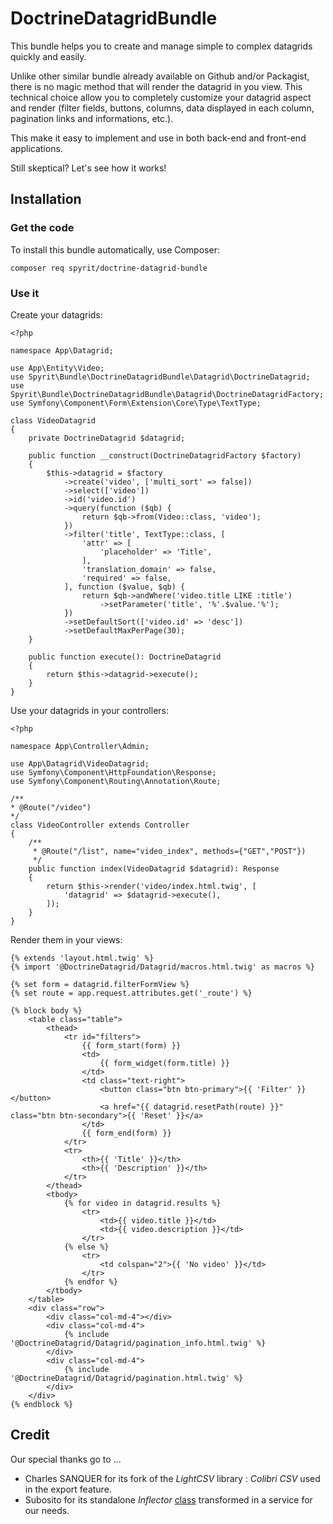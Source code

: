 DoctrineDatagridBundle
======================

This bundle helps you to create and manage simple to complex datagrids quickly and easily.

Unlike other similar bundle already available on Github and/or Packagist, there is no magic method that will render the datagrid in you view. This technical choice allow you to completely customize your datagrid aspect and render (filter fields, buttons, columns, data displayed in each column, pagination links and informations, etc.).

This make it easy to implement and use in both back-end and front-end applications.

Still skeptical? Let's see how it works!

## Installation

### Get the code

To install this bundle automatically, use Composer:

    composer req spyrit/doctrine-datagrid-bundle

### Use it

Create your datagrids:

    <?php

    namespace App\Datagrid;

    use App\Entity\Video;
    use Spyrit\Bundle\DoctrineDatagridBundle\Datagrid\DoctrineDatagrid;
    use Spyrit\Bundle\DoctrineDatagridBundle\Datagrid\DoctrineDatagridFactory;
    use Symfony\Component\Form\Extension\Core\Type\TextType;

    class VideoDatagrid
    {
        private DoctrineDatagrid $datagrid;

        public function __construct(DoctrineDatagridFactory $factory)
        {
            $this->datagrid = $factory
                ->create('video', ['multi_sort' => false])
                ->select(['video'])
                ->id('video.id')
                ->query(function ($qb) {
                    return $qb->from(Video::class, 'video');
                })
                ->filter('title', TextType::class, [
                    'attr' => [
                        'placeholder' => 'Title',
                    ],
                    'translation_domain' => false,
                    'required' => false,
                ], function ($value, $qb) {
                    return $qb->andWhere('video.title LIKE :title')
                        ->setParameter('title', '%'.$value.'%');
                })
                ->setDefaultSort(['video.id' => 'desc'])
                ->setDefaultMaxPerPage(30);
        }

        public function execute(): DoctrineDatagrid
        {
            return $this->datagrid->execute();
        }
    }

Use your datagrids in your controllers:

    <?php

    namespace App\Controller\Admin;

    use App\Datagrid\VideoDatagrid;
    use Symfony\Component\HttpFoundation\Response;
    use Symfony\Component\Routing\Annotation\Route;

    /**
    * @Route("/video")
    */
    class VideoController extends Controller
    {
        /**
         * @Route("/list", name="video_index", methods={"GET","POST"})
         */
        public function index(VideoDatagrid $datagrid): Response
        {
            return $this->render('video/index.html.twig', [
                'datagrid' => $datagrid->execute(),
            ]);
        }
    }

Render them in your views:

    {% extends 'layout.html.twig' %}
    {% import '@DoctrineDatagrid/Datagrid/macros.html.twig' as macros %}

    {% set form = datagrid.filterFormView %}
    {% set route = app.request.attributes.get('_route') %}

    {% block body %}
        <table class="table">
            <thead>
                <tr id="filters">
                    {{ form_start(form) }}
                    <td>
                        {{ form_widget(form.title) }}
                    </td>
                    <td class="text-right">
                        <button class="btn btn-primary">{{ 'Filter' }}</button>
                        <a href="{{ datagrid.resetPath(route) }}" class="btn btn-secondary">{{ 'Reset' }}</a>
                    </td>
                    {{ form_end(form) }}
                </tr>
                <tr>
                    <th>{{ 'Title' }}</th>
                    <th>{{ 'Description' }}</th>
                </tr>
            </thead>
            <tbody>
                {% for video in datagrid.results %}
                    <tr>
                        <td>{{ video.title }}</td>
                        <td>{{ video.description }}</td>
                    </tr>
                {% else %}
                    <tr>
                        <td colspan="2">{{ 'No video' }}</td>
                    </tr>
                {% endfor %}
            </tbody>
        </table>
        <div class="row">
            <div class="col-md-4"></div>
            <div class="col-md-4">
                {% include '@DoctrineDatagrid/Datagrid/pagination_info.html.twig' %}
            </div>
            <div class="col-md-4">
                {% include '@DoctrineDatagrid/Datagrid/pagination.html.twig' %}
            </div>
        </div>
    {% endblock %}

## Credit

Our special thanks go to ...

- Charles SANQUER for its fork of the *LightCSV* library : *Colibri CSV* used in the export feature.
- Subosito for its standalone *Inflector* [class](http://subosito.com/inflector-in-symfony-2/)  transformed in a service for our needs.
